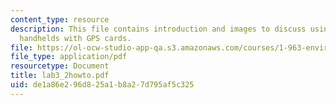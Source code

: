 ```yaml
---
content_type: resource
description: This file contains introduction and images to discuss using of arcpad
  handhelds with GPS cards.
file: https://ol-ocw-studio-app-qa.s3.amazonaws.com/courses/1-963-environmental-engineering-applications-of-geographic-information-systems-fall-2004/de1a86e296d825a1b8a27d795af5c325_lab3_2howto.pdf
file_type: application/pdf
resourcetype: Document
title: lab3_2howto.pdf
uid: de1a86e2-96d8-25a1-b8a2-7d795af5c325
---
```

